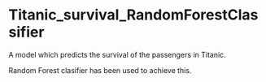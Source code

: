 # Titanic_survival_RandomForestClassifier
A model which predicts the survival of the passengers in Titanic. 

Random Forest clasifier has been used to achieve this. 

